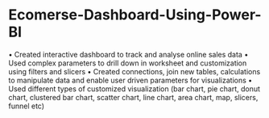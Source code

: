 # Ecomerse-Dashboard-Using-Power-BI

• Created interactive dashboard to track and analyse online sales data
• Used complex parameters to drill down in worksheet and customization using filters and slicers
• Created connections, join new tables, calculations to manipulate
data and enable user driven parameters for visualizations
• Used different types of customized
visualization (bar chart, pie chart, donut chart,
clustered bar chart, scatter chart, line chart,
area chart, map, slicers, funnel etc)
